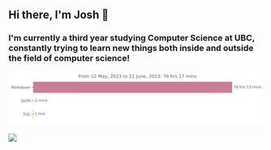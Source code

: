 ## Hi there, I'm Josh 🤠

### I'm currently a third year studying Computer Science at UBC, constantly trying to learn new things both inside and outside the field of computer science!

<img
  src="https://github.com/JoshFung/JoshFung/blob/main/images/stat.svg"
  alt="Monthly Wakatime"
/>

<!-- [![JoshFung's Top Langs](https://github-readme-stats.vercel.app/api/top-langs/?username=JoshFung&layout=compact)](https://github.com/anuraghazra/github-readme-stats)

[![JoshFung's WakaTime Stats](https://github-readme-stats.vercel.app/api/wakatime?username=JoshFung&layout=compact)](https://github.com/anuraghazra/github-readme-stats)

https://github-readme-stats.vercel.app/api/top-langs/?username=JoshFung&layout=compact

https://github-readme-stats.vercel.app/api/wakatime?username=JoshFung&layout=compact -->

<!-- ![JoshFung's GitHub stats](https://github-readme-stats.vercel.app/api?username=JoshFung&count_private=true&show_icons=true) -->

<!-- OLD STATS -->
<!-- | <a href="https://github.com/anuraghazra/github-readme-stats"><img align="center" src="https://github-readme-stats.vercel.app/api?username=JoshFung&count_private=true&show_icons=true" alt="JoshFung's GitHub Stats" /></a> | <a href="https://github.com/anuraghazra/github-readme-stats"><img align="center" src="https://github-readme-stats.vercel.app/api/top-langs/?username=JoshFung&layout=compact" /></a> |
| ------------- | ------------- | -->

<a href="https://github.com/anuraghazra/github-readme-stats"><img align="center" src="https://github-readme-stats.vercel.app/api/top-langs/?username=JoshFung&layout=compact" /></a>

<!--
**JoshFung/JoshFung** is a ✨ _special_ ✨ repository because its `README.md` (this file) appears on your GitHub profile.

Here are some ideas to get you started:

- 🔭 I’m currently working on ...
- 🌱 I’m currently learning ...
- 👯 I’m looking to collaborate on ...
- 🤔 I’m looking for help with ...
- 💬 Ask me about ...
- 📫 How to reach me: ...
- 😄 Pronouns: ...
- ⚡ Fun fact: ...
-->

